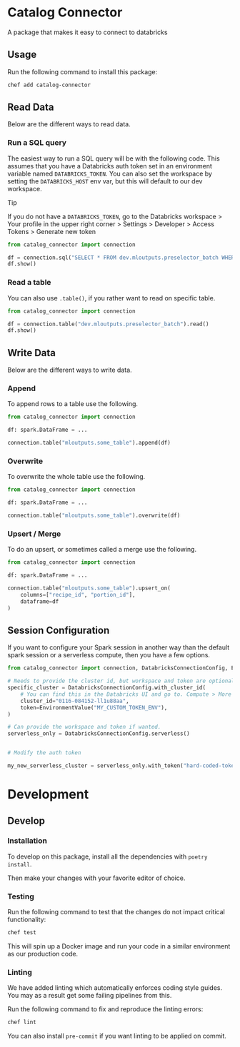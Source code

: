 # Catalog Connector

A package that makes it easy to connect to databricks

## Usage
Run the following command to install this package:

```bash
chef add catalog-connector
```

## Read Data
Below are the different ways to read data.

### Run a SQL query

The easiest way to run a SQL query will be with the following code.
This assumes that you have a Databricks auth token set in an environment variable named `DATABRICKS_TOKEN`. You can also set the workspace by setting the `DATABRICKS_HOST` env var, but this will default to our dev workspace.

> [!TIP]
> If you do not have a `DATABRICKS_TOKEN`, go to the Databricks workspace > Your profile in the upper right corner > Settings > Developer > Access Tokens > Generate new token


```python
from catalog_connector import connection

df = connection.sql("SELECT * FROM dev.mloutputs.preselector_batch WHERE ...")
df.show()
```

### Read a table

You can also use `.table()`, if you rather want to read on specific table.

```python
from catalog_connector import connection

df = connection.table("dev.mloutputs.preselector_batch").read()
df.show()
```

## Write Data
Below are the different ways to write data.

### Append
To append rows to a table use the following.

```python
from catalog_connector import connection

df: spark.DataFrame = ...

connection.table("mloutputs.some_table").append(df)
```

### Overwrite
To overwrite the whole table use the following.

```python
from catalog_connector import connection

df: spark.DataFrame = ...

connection.table("mloutputs.some_table").overwrite(df)
```

### Upsert / Merge
To do an upsert, or sometimes called a merge use the following.

```python
from catalog_connector import connection

df: spark.DataFrame = ...

connection.table("mloutputs.some_table").upsert_on(
    columns=["recipe_id", "portion_id"],
    dataframe=df
)
```

## Session Configuration

If you want to configure your Spark session in another way than the default spark session or a serverless compute, then you have a few options.

```python
from catalog_connector import connection, DatabricksConnectionConfig, EnvironmentValue

# Needs to provide the cluster id, but workspace and token are optional
specific_cluster = DatabricksConnectionConfig.with_cluster_id(
    # You can find this in the Databricks UI and go to. Compute > More (...) > Cluster JSON > cluster_id
    cluster_id="0116-084152-ll1u88aa",
    token=EnvironmentValue("MY_CUSTOM_TOKEN_ENV"),
)

# Can provide the workspace and token if wanted.
serverless_only = DatabricksConnectionConfig.serverless()


# Modify the auth token

my_new_serverless_cluster = serverless_only.with_token("hard-coded-token")
```



# Development

## Develop

### Installation
To develop on this package, install all the dependencies with `poetry install`.

Then make your changes with your favorite editor of choice.


### Testing
Run the following command to test that the changes do not impact critical functionality:

```bash
chef test
```
This will spin up a Docker image and run your code in a similar environment as our production code.

### Linting
We have added linting which automatically enforces coding style guides.
You may as a result get some failing pipelines from this.

Run the following command to fix and reproduce the linting errors:

```bash
chef lint
```

You can also install `pre-commit` if you want linting to be applied on commit.
